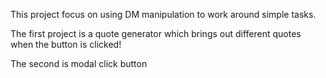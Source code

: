 This project focus on using DM manipulation to work around simple tasks.

The first project is a quote generator which brings out different quotes when the button is clicked!

The second is modal click button

